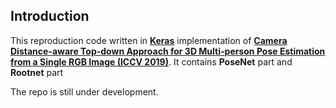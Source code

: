 ## Introduction

This reproduction code written in **[Keras](https://keras.io)** implementation of **[Camera Distance-aware Top-down Approach for 3D Multi-person Pose Estimation from a Single RGB Image (ICCV 2019)](https://arxiv.org/abs/1907.11346)**. It contains **PoseNet** part and **Rootnet** part


The repo is still under development.


